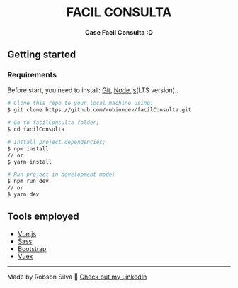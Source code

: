 <h1 align="center">
FACIL CONSULTA
</h1>

<h4 align="center">
  Case Facil Consulta :D
</h4>

## Getting started

### Requirements
Before start, you need to install:
[Git](https://git-scm.com), [Node.js](https://nodejs.org/en/)(LTS version)..

```bash
# Clone this repo to your local machine using:
$ git clone https://github.com/robinndev/facilConsulta.git

# Go to facilConsulta folder;
$ cd facilConsulta

# Install project dependencies;
$ npm install
// or
$ yarn install

# Run project in development mode;
$ npm run dev
// or
$ yarn dev

```

## Tools employed

* [Vue.js](https://reactjs.org/)
* [Sass](https://sass-lang.com/)
* [Bootstrap](https://axios-http.com/)      
* [Vuex](https://pokeapi.co/docs/v2)      

---

Made by Robson Silva 👋 [Check out my LinkedIn](https://www.linkedin.com/in/robson-silva-544830209/)

